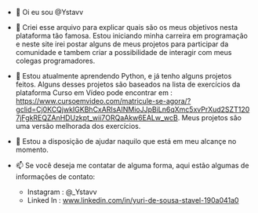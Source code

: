 - 👋 Oi eu sou @Ystavv

- 👀 Criei esse arquivo para explicar quais são os meus objetivos nesta plataforma tão famosa. Estou iniciando minha carreira em programação e neste site irei postar alguns de
meus projetos para participar da comunidade e tambem criar a possibilidade de interagir com meus colegas programadores.

- 🌱 Estou atualmente aprendendo Python, e já tenho alguns projetos feitos. Alguns desses projetos são baseados na lista de exercícios da plataforma Curso em Vídeo pode encontrar
em : https://www.cursoemvideo.com/matricule-se-agora/?gclid=Cj0KCQjwkIGKBhCxARIsAINMioJJpBiLn6qXmc5xvPrXud2SZT1207jFgkREQZAnHDUzkpt_wii7ORQaAkw6EALw_wcB.
Meus projetos são uma versão melhorada dos exercícios.

- 💞️ Estou a disposição de ajudar naquilo que está em meu alcançe no momento.

- 📫 Se você deseja me contatar de alguma forma, aqui estão algumas de informações de contato:
  * Instagram : @_Ystavv
  * Linked In : www.linkedin.com/in/yuri-de-sousa-stavel-190a041a0

<!---
Ystavv/Ystavv is a ✨ special ✨ repository because its `README.md` (this file) appears on your GitHub profile.
You can click the Preview link to take a look at your changes.
--->
